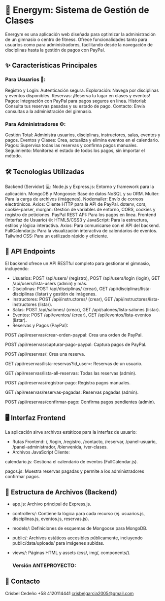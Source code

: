 # 🚀 Energym: Sistema de Gestión de Clases
Energym es una aplicación web diseñada para optimizar la administración de un gimnasio o centro de fitness. Ofrece funcionalidades tanto para usuarios como para administradores, facilitando desde la navegación de disciplinas hasta la gestión de pagos con PayPal.

## ✨ Características Principales
### Para Usuarios 🤸:
Registro y Login: Autenticación segura.
Exploración: Navega por disciplinas y eventos disponibles.
Reservas: ¡Reserva tu lugar en clases y eventos!
Pagos: Integración con PayPal para pagos seguros en línea.
Historial: Consulta tus reservas pasadas y su estado de pago.
Contacto: Envía consultas a la administración del gimnasio.
### Para Administradores ⚙️:
Gestión Total: Administra usuarios, disciplinas, instructores, salas, eventos y pagos.
Eventos y Clases: Crea, actualiza y elimina eventos en el calendario.
Pagos: Supervisa todas las reservas y confirma pagos manuales.
Seguimiento: Monitorea el estado de todos los pagos, sin importar el método.

## 🛠️ Tecnologías Utilizadas
Backend (Servidor) 💻:
Node.js y Express.js: Entorno y framework para la aplicación.
MongoDB y Mongoose: Base de datos NoSQL y su ORM.
Multer: Para la carga de archivos (imágenes).
Nodemailer: Envío de correos electrónicos.
Axios: Cliente HTTP para la API de PayPal.
dotenv, cors, cookie-parser, morgan: Gestión de variables de entorno, CORS, cookies y registro de peticiones.
PayPal REST API: Para los pagos en línea.
Frontend (Interfaz de Usuario) 🌐:
HTML5/CSS3 y JavaScript: Para la estructura, estilos y lógica interactiva.
Axios: Para comunicarse con el API del backend.
FullCalendar.js: Para la visualización interactiva de calendarios de eventos.
Tailwind CSS: Para un estilizado rápido y eficiente.

## 🚦 API Endpoints
El backend ofrece un API RESTful completo para gestionar el gimnasio, incluyendo:

* Usuarios: POST /api/users/ (registro), POST /api/users/login (login), GET /api/users/lista-users (admin) y más.
* Disciplinas: POST /api/disciplinas/ (crear), GET /api/disciplinas/lista-disciplinas (listar) y gestión de imágenes.
* Instructores: POST /api/instructores/ (crear), GET /api/instructores/lista-instructores (listar).
* Salas: POST /api/salones/ (crear), GET /api/salones/lista-salones (listar).
* Eventos: POST /api/eventos/ (crear), GET /api/eventos/lista-eventos (listar).
* Reservas y Pagos (PayPal):

POST /api/reservas/crear-orden-paypal: Crea una orden de PayPal.

POST /api/reservas/capturar-pago-paypal: Captura pagos de PayPal.

POST /api/reservas/: Crea una reserva.

GET /api/reservas/lista-reservas?id_user=<userId>: Reservas de un usuario.

GET /api/reservas/lista-all-reservas: Todas las reservas (admin).

POST /api/reservas/registrar-pago: Registra pagos manuales.

GET /api/reservas/reservas-pagadas: Reservas pagadas (admin).

POST /api/reservas/confirmar-pago: Confirma pagos pendientes (admin).

## 🖥️ Interfaz Frontend
La aplicación sirve archivos estáticos para la interfaz de usuario:
* Rutas Frontend: /, /login, /registro, /contacto, /reservar, /panel-usuario, /panel-administrador, /bienvenida, /ver-clases.
* Archivos JavaScript Cliente:

calendario.js: Gestiona el calendario de eventos (FullCalendar.js).

pagos.js: Muestra reservas pagadas y permite a los administradores confirmar pagos.

## 📂 Estructura de Archivos (Backend)
* app.js: Archivo principal de Express.js.
* controllers/: Contiene la lógica para cada recurso (ej. usuarios.js, disciplinas.js, eventos.js, reservas.js).
* models/: Definiciones de esquemas de Mongoose para MongoDB.
* public/: Archivos estáticos accesibles públicamente, incluyendo public/data/uploads/ para imágenes subidas.
* views/: Páginas HTML y assets (css/, img/, components/).

  ### Versión ANTEPROYECTO: 

## 📧 Contacto
Crisbel Cedeño 
+58 4120114441 
crisbelgarcia2005@gmail.com
